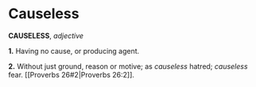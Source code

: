 # Causeless

**CAUSELESS**, _adjective_

**1.** Having no cause, or producing agent.

**2.** Without just ground, reason or motive; as _causeless_ hatred; _causeless_ fear. [[Proverbs 26#2|Proverbs 26:2]].